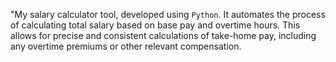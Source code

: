 "My salary calculator tool, developed using `Python`.
It automates the process of calculating total salary based on base pay and overtime hours.
This allows for precise and consistent calculations of take-home pay, including any overtime premiums or other relevant compensation.
